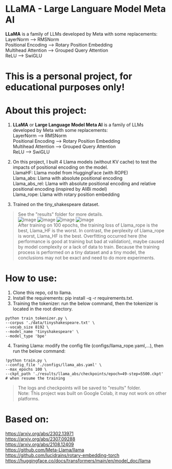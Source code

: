 # LLaMA - Large Languare Model Meta AI
**LLaMA** is a family of LLMs developed by Meta with some replacements: \
   LayerNorm ⟶ RMSNorm \
   Positional Encoding ⟶ Rotary Position Embedding \
   Multihead Attention ⟶ Grouped Query Attention \
   ReLU ⟶ SwiGLU
# This is a personal project, for educational purposes only!
# About this project:
1. **LLaMA** or **Large Language Model Meta AI** is a family of LLMs developed by Meta with some replacements: \
   LayerNorm ⟶ RMSNorm \
   Positional Encoding ⟶ Rotary Position Embedding \
   Multihead Attention ⟶ Grouped Query Attention \
   ReLU ⟶ SwiGLU

2. On this project, I built 4 Llama models (without KV cache) to test the impacts of positional encoding on the model. \
   LlamaHF: Llama model from HuggingFace (with ROPE) \
   Llama_abs: Llama with absolute positional encoding \
   Llama_abs_rel: Llama with absolute positional encoding and relative positional encoding (inspired by AliBi model) \
   Llama_rope: Llama with rotary position embedding

3. Trained on the tiny_shakespeare dataset.
> See the "results" folder for more details. \
   ![image](https://github.com/tomsawyer0224/llama/assets/130035084/3ee9e3f9-a09a-47c7-9e7f-9f76d3aa9ff3)
   ![image](https://github.com/tomsawyer0224/llama/assets/130035084/55d77136-d19e-4335-8b67-5b9ccfd5ed9a)
   ![image](https://github.com/tomsawyer0224/llama/assets/130035084/c629c01a-b903-47a8-85de-99452d61f12f)
   ![image](https://github.com/tomsawyer0224/llama/assets/130035084/9c9c5591-6604-4439-85de-d1a3534c0409) \
> After training on 100 epochs, the training loss of Llama_rope is the best, Llama_HF is the worst. In contrast, the perplexity of Llama_rope is worst, Llama_HF is the best. Overfitting occurred here (the performance is good at training but bad at validation), maybe caused by model complexity or a lack of data to train. Because the training process is performed on a tiny dataset and a tiny model, the conclusions may not be exact and need to do more experiments.
# How to use:
1. Clone this repo, cd to llama.
2. Install the requirements: pip install -q -r requirements.txt.
3. Training the tokenizer: run the below command, then the tokenizer is located in the root directory.
```
python train_tokenizer.py \
--corpus './data/tinyshakespeare.txt' \
--vocab_size 8192 \
--model_name 'tinyshakespeare' \
--model_type 'bpe'
```
4. Traning Llama: modify the config file (configs/llama_rope.yaml,...), then run the below command:
```
!python train.py \
--config_file './configs/llama_abs.yaml' \
--max_epochs 100 \
--ckpt_path './results/llama_abs/checkpoints/epoch=49-step=5500.ckpt' # when resume the training
```
> The logs and checkpoints will be saved to "results" folder. \
Note: This project was built on Google Colab, it may not work on other platforms.
# Based on:
https://arxiv.org/abs/2302.13971 \
https://arxiv.org/abs/2307.09288 \
https://arxiv.org/abs/2108.12409 \
https://github.com/Meta-Llama/llama \
https://github.com/lucidrains/rotary-embedding-torch \
https://huggingface.co/docs/transformers/main/en/model_doc/llama
     

     
     
  
